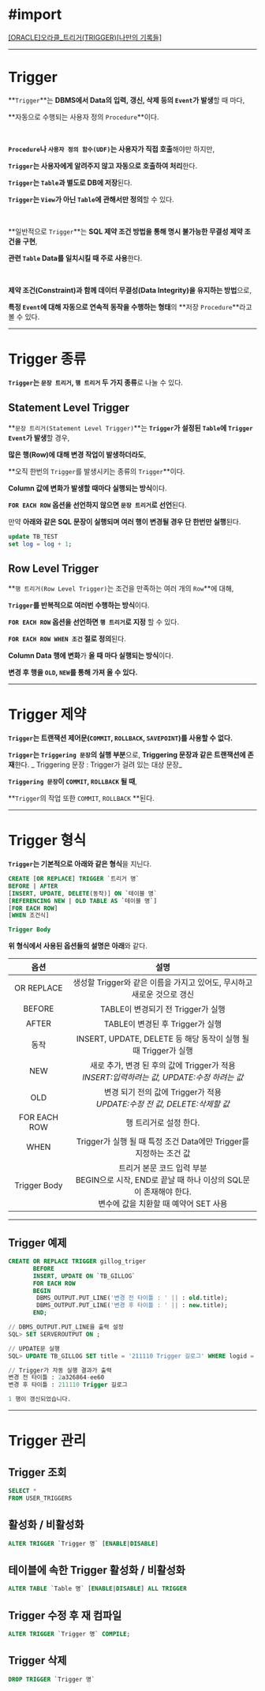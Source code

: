 # #import
[[ORACLE]오라클_트리거(TRIGGER)[나만의 기록들]](https://mine-it-record.tistory.com/107)

---

# Trigger

**`Trigger`**는 **DBMS에서 Data의 입력, 갱신, 삭제 등의 `Event`가 발생**할 때 마다,

**자동으로 수행되는 사용자 정의 `Procedure`**이다.

<br>

**`Procedure`나 `사용자 정의 함수(UDF)`는 사용자가 직접 호출**해야만 하지만, 

**`Trigger`는 사용자에게 알려주지 않고 자동으로 호출하여 처리**한다.



**`Trigger`는 `Table`과 별도로 DB에 저장**된다.

**`Trigger`는 `View`가 아닌 `Table`에 관해서만 정의**할 수 있다.

<br>

**일반적으로 `Trigger`**는 **SQL 제약 조건 방법을 통해 명시 불가능한 무결성 제약 조건을 구현**,

**관련 `Table` Data를 일치시킬 때 주로 사용**한다.

<br>

**제약 조건(Constraint)과 함께 데이터 무결성(Data Integrity)을 유지하는 방법**으로,

**특정 `Event`에 대해 자동으로 연속적 동작을 수행하는 형태**의 **저장 `Procedure`**라고 볼 수 있다.

---

# Trigger 종류

**`Trigger`는 `문장 트리거`, `행 트리거` 두 가지 종류**로 나눌 수 있다.

## Statement Level Trigger

**`문장 트리거(Statement Level Trigger)`**는 **`Trigger`가 설정된 `Table`에 `Trigger Event`가 발생**할 경우,

**많은 행(Row)에 대해 변경 작업이 발생하더라도**,

**오직 한번의 `Trigger`를 발생시키는 종류의 `Trigger`**이다.

**Column 값에 변화가 발생할 때마다 실행되는 방식**이다.


**`FOR EACH ROW` 옵션을 선언하지 않으면 `문장 트리거`로 선언**된다.


만약 **아래와 같은 SQL 문장이 실행되며 여러 행이 변경될 경우 단 한번만 실행**된다.

```sql
update TB_TEST
set log = log + 1;
```

## Row Level Trigger

**`행 트리거(Row Level Trigger)`는 조건을 만족하는 여러 개의 `Row`**에 대해,

**`Trigger`를 반복적으로 여러번 수행하는 방식**이다.

**`FOR EACH ROW` 옵션을 선언하면 `행 트리거`로 지정** 할 수 있다.

**`FOR EACH ROW WHEN 조건` 절로 정의**된다.

**Column Data 행에 변화**가 **올 때 마다 실행되는 방식**이다.

**변경 후 행을 `OLD`, `NEW`를 통해 가져 올 수 있다.**



---

# Trigger 제약

**`Trigger`는 트랜잭션 제어문(`COMMIT`, `ROLLBACK`, `SAVEPOINT`)를 사용할 수 없다.**

**`Trigger`는 `Triggering 문장`의 실행 부분**으로, **Triggering 문장과 같은 트랜잭션에 존재**한다.
_ Triggering 문장 : Trigger가 걸려 있는 대상 문장_

**`Triggering 문장`이 `COMMIT`, `ROLLBACK` 될 때**,

**`Trigger`의 작업 또한 `COMMIT`, `ROLLBACK` **된다.


---

# Trigger 형식

**`Trigger`는 기본적으로 아래와 같은 형식**을 지닌다.

```sql
CREATE [OR REPLACE] TRIGGER `트리거 명`
BEFORE | AFTER
[INSERT, UPDATE, DELETE(동작)] ON `테이블 명`
[REFERENCING NEW | OLD TABLE AS `테이블 명`]
[FOR EACH ROW]
[WHEN 조건식]

Trigger Body
```
**위 형식에서 사용된 옵션들의 설명은 아래**와 같다.

|옵션|설명|
|:--:|:--:|
|OR REPLACE|생성할 Trigger와 같은 이름을 가지고 있어도, 무시하고 새로운 것으로 갱신|
|BEFORE| TABLE이 변경되기 전 Trigger가 실행|
|AFTER|TABLE이 변경된 후 Trigger가 실행|
|동작|INSERT, UPDATE, DELETE 등 해당 동작이 실행 될 때 Trigger가 실행|
|NEW| 새로 추가, 변경 된 후의 값에 Trigger가 적용<br>_INSERT:입력하려는 값, UPDATE:수정 하려는 값_|
|OLD| 변경 되기 전의 값에 Trigger가 적용<br>_UPDATE:수정 전 값, DELETE:삭제할 값_|
|FOR EACH ROW|행 트리거로 설정 한다.|
|WHEN|Trigger가 실행 될 때 특정 조건 Data에만 Trigger를 지정하는 조건 값|
|Trigger Body| 트리거 본문 코드 입력 부분<br> BEGIN으로 시작, END로 끝날 때 하나 이상의 SQL문이 존재해야 한다.<br>변수에 값을 치환할 때 예약어 SET 사용|

---

## Trigger 예제

```sql
CREATE OR REPLACE TRIGGER gillog_triger
       BEFORE
       INSERT, UPDATE ON `TB_GILLOG`
       FOR EACH ROW
       BEGIN
        DBMS_OUTPUT.PUT_LINE('변경 전 타이틀 : ' || : old.title);
        DBMS_OUTPUT.PUT_LINE('변경 후 타이틀 : ' || : new.title);
       END;

// DBMS_OUTPUT.PUT_LINE을 출력 설정
SQL> SET SERVEROUTPUT ON ; 

// UPDATE문 실행
SQL> UPDATE TB_GILLOG SET title = '211110 Trigger 길로그' WHERE logid = 1412

// Trigger가 자동 실행 결과가 출력 
변경 전 타이틀 : 2a326864-ee60
변경 후 타이틀 : 211110 Trigger 길로그

1 행이 갱신되었습니다.
```


---

# Trigger 관리


## Trigger 조회

```sql
SELECT *
FROM USER_TRIGGERS
```

## 활성화 / 비활성화

```sql
ALTER TRIGGER `Trigger 명` [ENABLE|DISABLE]
```


## 테이블에 속한 Trigger 활성화 / 비활성화

```sql
ALTER TABLE `Table 명` [ENABLE|DISABLE] ALL TRIGGER
```


## Trigger 수정 후 재 컴파일

```sql
ALTER TRIGGER `Trigger 명` COMPILE;
```


## Trigger 삭제

```sql
DROP TRIGGER `Trigger 명`
```
